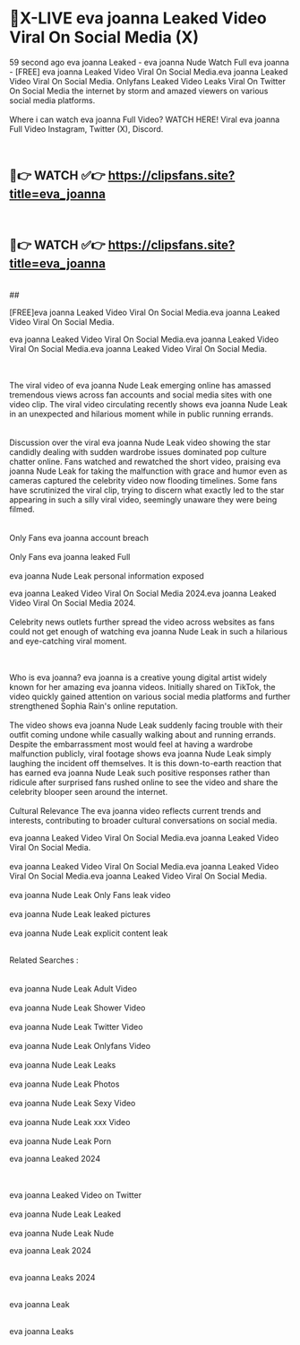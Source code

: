 # 🔴X-LIVE eva joanna Leaked Video Viral On Social Media (X)<br>


59 second ago eva joanna Leaked  - eva joanna Nude  Watch Full eva joanna - [FREE] eva joanna Leaked Video Viral On Social Media.eva joanna Leaked Video Viral On Social Media.   Onlyfans Leaked Video Leaks Viral On Twitter On Social Media the internet by storm and amazed viewers on various social media platforms. <br><br>
Where i can watch eva joanna Full Video? WATCH HERE! Viral eva joanna Full Video Instagram, Twitter (X), Discord. <br>


 <br>

##  🔴👉 WATCH ✅👉  <a href="https://clipsfans.site?title=eva_joanna&ref=git">https://clipsfans.site?title=eva_joanna</a> <br>
  <br>

##  🔴👉 WATCH ✅👉  <a href="https://clipsfans.site?title=eva_joanna&ref=git">https://clipsfans.site?title=eva_joanna</a> <br>
  <br>
  ##



[FREE]eva joanna Leaked Video Viral On Social Media.eva joanna Leaked Video Viral On Social Media. <br>

eva joanna Leaked Video Viral On Social Media.eva joanna Leaked Video Viral On Social Media.eva joanna Leaked Video Viral On Social Media. <br>


  <br>

  <br>
The viral video of eva joanna Nude Leak emerging online has amassed tremendous views across fan accounts and social media sites with one video clip. The viral video circulating recently shows eva joanna Nude Leak in an unexpected and hilarious moment while in public running errands.<br>
<br>


<br>
Discussion over the viral eva joanna Nude Leak video showing the star candidly dealing with sudden wardrobe issues dominated pop culture chatter online. Fans watched and rewatched the short video, praising eva joanna Nude Leak for taking the malfunction with grace and humor even as cameras captured the celebrity video now flooding timelines. Some fans have scrutinized the viral clip, trying to discern what exactly led to the star appearing in such a silly viral video, seemingly unaware they were being filmed.<br>
<br>
<br> 
Only Fans eva joanna account breach<br>
<br>
Only Fans eva joanna leaked Full <br>
<br>
eva joanna Nude Leak personal information exposed<br>

eva joanna Leaked Video Viral On Social Media 2024.eva joanna Leaked Video Viral On Social Media 2024. <br>
<br>
Celebrity news outlets further spread the video across websites as fans could not get enough of watching eva joanna Nude Leak in such a hilarious and eye-catching viral moment.<br>
<br>

<br>
Who is eva joanna? eva joanna is a creative young digital artist widely known for her amazing eva joanna videos. Initially shared on TikTok, the video quickly gained attention on various social media platforms and further strengthened Sophia Rain's online reputation.<br>
<br>
The video shows eva joanna Nude Leak suddenly facing trouble with their outfit coming undone while casually walking about and running errands. Despite the embarrassment most would feel at having a wardrobe malfunction publicly, viral footage shows eva joanna Nude Leak simply laughing the incident off themselves. It is this down-to-earth reaction that has earned eva joanna Nude Leak such positive responses rather than ridicule after surprised fans rushed online to see the video and share the celebrity blooper seen around the internet.<br>
<br>
Cultural Relevance The eva joanna video reflects current trends and interests, contributing to broader cultural conversations on social media.<br>

eva joanna Leaked Video Viral On Social Media.eva joanna Leaked Video Viral On Social Media.<br>
<br>
eva joanna Leaked Video Viral On Social Media.eva joanna Leaked Video Viral On Social Media.eva joanna Leaked Video Viral On Social Media.<br>
<br>
eva joanna Nude Leak Only Fans leak video<br>
<br>
eva joanna Nude Leak leaked pictures<br>
<br>
eva joanna Nude Leak explicit content leak<br>


<br>
Related Searches :<br>
<br>

<br>
eva joanna Nude Leak Adult Video<br>
<br>
eva joanna Nude Leak Shower Video<br>
<br>
eva joanna Nude Leak Twitter Video<br>
<br>
eva joanna Nude Leak Onlyfans Video<br>
<br>
eva joanna Nude Leak Leaks<br>
<br>
eva joanna Nude Leak Photos<br>

<br>
eva joanna Nude Leak Sexy Video<br>
<br>
eva joanna Nude Leak xxx Video<br>
<br>
eva joanna Nude Leak Porn<br>

eva joanna  Leaked 2024 <br> <br>
<br>

eva joanna Leaked Video on Twitter <br>
<br>
eva joanna Nude Leak Leaked<br>
<br>
eva joanna Nude Leak Nude<br>


eva joanna  Leak 2024 <br> <br>



eva joanna  Leaks 2024 <br> <br>



 
eva joanna  Leak<br> <br>



eva joanna  Leaks<br> <br>





</p>




 



</p>











